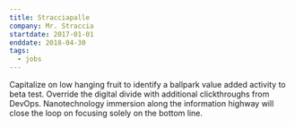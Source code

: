```yaml
---
title: Stracciapalle
company: Mr. Straccia
startdate: 2017-01-01
enddate: 2018-04-30
tags:
  - jobs
---
```


Capitalize on low hanging fruit to identify a ballpark value added activity to beta test. Override the digital divide with additional clickthroughs from DevOps. Nanotechnology immersion along the information highway will close the loop on focusing solely on the bottom line.
